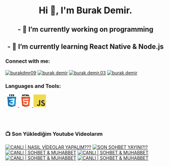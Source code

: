 <h1 align="center">Hi 👋, I'm Burak Demir.</h1>
<h2 align="center">- 🔭 I’m currently working on programming</h2>
<h2 align="center">- 🌱 I’m currently learning React Native & Node.js</h2>

<h3 align="left">Connect with me:</h3>
<p align="left">
<a href="https://twitter.com/burakdmr09" target="blank"><img align="center" src="https://raw.githubusercontent.com/rahuldkjain/github-profile-readme-generator/master/src/images/icons/Social/twitter.svg" alt="burakdmr09" height="30" width="40" /></a>
<a href="https://linkedin.com/in/burak-demir-8a5410189/" target="blank"><img align="center" src="https://raw.githubusercontent.com/rahuldkjain/github-profile-readme-generator/master/src/images/icons/Social/linked-in-alt.svg" alt="burak demir" height="30" width="40" /></a>
<a href="https://www.instagram.com/burakdmr.dev/" target="blank"><img align="center" src="https://raw.githubusercontent.com/rahuldkjain/github-profile-readme-generator/master/src/images/icons/Social/instagram.svg" alt="burak.demir.03" height="30" width="40" /></a>
<a href="https://www.youtube.com/channel/UCDdNshkQY13SfUZh4JgkcQg" target="blank"><img align="center" src="https://raw.githubusercontent.com/rahuldkjain/github-profile-readme-generator/master/src/images/icons/Social/youtube.svg" alt="burak demir" height="30" width="40" /></a>
</p>

<h3 align="left">Languages and Tools:</h3>
<p align="left"> <a href="https://www.w3schools.com/css/" target="_blank"> <img src="https://raw.githubusercontent.com/devicons/devicon/master/icons/css3/css3-original-wordmark.svg" alt="css3" width="40" height="40"/> </a> <a href="https://www.w3.org/html/" target="_blank"> <img src="https://raw.githubusercontent.com/devicons/devicon/master/icons/html5/html5-original-wordmark.svg" alt="html5" width="40" height="40"/> </a> <a href="https://developer.mozilla.org/en-US/docs/Web/JavaScript" target="_blank"> <img src="https://raw.githubusercontent.com/devicons/devicon/master/icons/javascript/javascript-original.svg" alt="javascript" width="40" height="40"/> </a> </p>
<br />

#

### 📺 Son Yüklediğim Youtube Videolarım

<!-- BEGIN YOUTUBE-CARDS -->
[![CANLI | NASIL VİDEOLAR YAPALIM???](https://ytcards.demolab.com/?id=sMck1cLc2qw&title=CANLI+%7C+NASIL+V%C4%B0DEOLAR+YAPALIM%3F%3F%3F&lang=en&timestamp=1699558041&background_color=%230d1117&title_color=%23ffffff&stats_color=%23dedede&max_title_lines=1&width=250&border_radius=5 "CANLI | NASIL VİDEOLAR YAPALIM???")](https://www.youtube.com/watch?v=sMck1cLc2qw)
[![SON SOHBET YAYINI?!?](https://ytcards.demolab.com/?id=yeeROROOtZ0&title=SON+SOHBET+YAYINI%3F%21%3F&lang=en&timestamp=1699312242&background_color=%230d1117&title_color=%23ffffff&stats_color=%23dedede&max_title_lines=1&width=250&border_radius=5 "SON SOHBET YAYINI?!?")](https://www.youtube.com/watch?v=yeeROROOtZ0)
[![CANLI | SOHBET & MUHABBET](https://ytcards.demolab.com/?id=9qfZJLmkY-8&title=CANLI+%7C+SOHBET+%26+MUHABBET&lang=en&timestamp=1699222564&background_color=%230d1117&title_color=%23ffffff&stats_color=%23dedede&max_title_lines=1&width=250&border_radius=5 "CANLI | SOHBET & MUHABBET")](https://www.youtube.com/watch?v=9qfZJLmkY-8)
[![CANLI | SOHBET & MUHABBET](https://ytcards.demolab.com/?id=G4ocFEHNBtU&title=CANLI+%7C+SOHBET+%26+MUHABBET&lang=en&timestamp=1699046332&background_color=%230d1117&title_color=%23ffffff&stats_color=%23dedede&max_title_lines=1&width=250&border_radius=5 "CANLI | SOHBET & MUHABBET")](https://www.youtube.com/watch?v=G4ocFEHNBtU)
[![CANLI | SOHBET & MUHABBET](https://ytcards.demolab.com/?id=DW3D-oQki6U&title=CANLI+%7C+SOHBET+%26+MUHABBET&lang=en&timestamp=1698958598&background_color=%230d1117&title_color=%23ffffff&stats_color=%23dedede&max_title_lines=1&width=250&border_radius=5 "CANLI | SOHBET & MUHABBET")](https://www.youtube.com/watch?v=DW3D-oQki6U)
[![CANLI | SOHBET & MUHABBET](https://ytcards.demolab.com/?id=aO0P8pOzxVk&title=CANLI+%7C+SOHBET+%26+MUHABBET&lang=en&timestamp=1698877022&background_color=%230d1117&title_color=%23ffffff&stats_color=%23dedede&max_title_lines=1&width=250&border_radius=5 "CANLI | SOHBET & MUHABBET")](https://www.youtube.com/watch?v=aO0P8pOzxVk)
<!-- END YOUTUBE-CARDS -->

<!--
**burakndmr/burakndmr** is a ✨ _special_ ✨ repository because its `README.md` (this file) appears on your GitHub profile.

Here are some ideas to get you started:


- 🌱 I’m currently learning ...
- 👯 I’m looking to collaborate on ...
- 🤔 I’m looking for help with ...
- 💬 Ask me about ...
- 📫 How to reach me: ...
- 😄 Pronouns: ...
- ⚡ Fun fact: ...
-->
